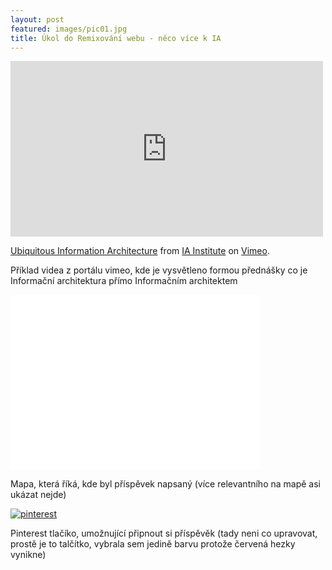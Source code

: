 ```yaml
---
layout: post
featured: images/pic01.jpg
title: Úkol do Remixování webu - něco více k IA
---
```


<html>
<head>
  <title>Úkol do Remixování webu - něco více k IA</title>
</head>
<body>
  <!-- První příklad - video z portálu vimeo -->
  <iframe src="https://player.vimeo.com/video/16225717" width="500" height="281" frameborder="0" webkitallowfullscreen mozallowfullscreen allowfullscreen></iframe>
<p><a href="https://vimeo.com/16225717">Ubiquitous Information Architecture</a> from <a href="https://vimeo.com/user2361974">IA Institute</a> on <a href="https://vimeo.com">Vimeo</a>.</p>
<p>Příklad videa z portálu vimeo, kde je vysvětleno formou přednášky co je Informační architektura přímo Informačním architektem</p>

  <!-- Druhý příklad - mapa z mapy.cz -->
  <iframe src="//api.mapy.cz/frame?params=%7B%22x%22%3A16.607841%2C%22y%22%3A49.200221%2C%22base%22%3A%221%22%2C%22layers%22%3A%5B%5D%2C%22zoom%22%3A10%2C%22url%22%3A%22https%3A%2F%2Fmapy.cz%2Fs%2Fno61%22%2C%22mark%22%3A%7B%22x%22%3A%2216.607841%22%2C%22y%22%3A%2249.200221%22%2C%22title%22%3A%22Brno%22%7D%2C%22overview%22%3Atrue%7D&amp;width=400&amp;height=280" width="400" height="280" style="border:none" ></iframe>
  
<p>Mapa, která říká, kde byl příspěvek napsaný (více relevantního na mapě asi ukázat nejde)</p>
  <!-- Třetí příklad - pinterest tlačítko -->
  <a data-pin-do="buttonPin" data-pin-color="red" data-pin-count="above" href="https://www.pinterest.com/pin/create/button/?url=https%3A%2F%2Fwww.flickr.com%2Fphotos%2Fkentbrew%2F6851755809%2F&media=https%3A%2F%2Ffarm8.staticflickr.com%2F7027%2F6851755809_df5b2051c9_z.jpg&description=Next%20stop%3A%20Pinterest"><img src="//assets.pinterest.com/images/pidgets/pinit_fg_en_rect_red_20.png" alt="pinterest" /></a>
  <p>Pinterest tlačíko, umožnující připnout si příspěvěk (tady neni co upravovat, prostě je to talčítko, vybrala sem jedině barvu protože červená hezky vynikne)</p>
  <!-- skript k pinterest tlačítku -->
  <script async defer src="//assets.pinterest.com/js/pinit.js"></script>
</body>
</html>
